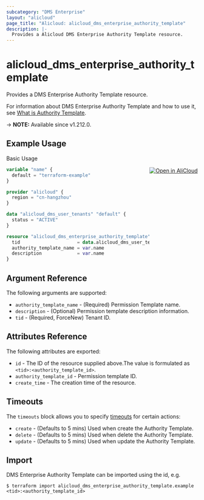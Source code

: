 ```yaml
---
subcategory: "DMS Enterprise"
layout: "alicloud"
page_title: "Alicloud: alicloud_dms_enterprise_authority_template"
description: |-
  Provides a Alicloud DMS Enterprise Authority Template resource.
---
```


# alicloud_dms_enterprise_authority_template

Provides a DMS Enterprise Authority Template resource. 

For information about DMS Enterprise Authority Template and how to use it, see [What is Authority Template](https://www.alibabacloud.com/help/en/dms/developer-reference/api-dms-enterprise-2018-11-01-createauthoritytemplate).

-> **NOTE:** Available since v1.212.0.

## Example Usage
<div class="oics-button" style="float: right;margin: 0 0 -40px 0;">
  <a href="https://api.aliyun.com/api-tools/terraform?resource=alicloud_dms_enterprise_authority_template&exampleId=4e36f8d8-794a-9541-eb17-f8a99b8073e1d0f6318a&activeTab=example&spm=docs.r.dms_enterprise_authority_template.0.4e36f8d879" target="_blank">
    <img alt="Open in AliCloud" src="https://img.alicdn.com/imgextra/i1/O1CN01hjjqXv1uYUlY56FyX_!!6000000006049-55-tps-254-36.svg" style="max-height: 44px; margin: 32px auto; max-width: 100%;">
  </a>
</div>

Basic Usage

```terraform
variable "name" {
  default = "terraform-example"
}

provider "alicloud" {
  region = "cn-hangzhou"
}

data "alicloud_dms_user_tenants" "default" {
  status = "ACTIVE"
}

resource "alicloud_dms_enterprise_authority_template" "default" {
  tid                     = data.alicloud_dms_user_tenants.default.ids.0
  authority_template_name = var.name
  description             = var.name
}
```

## Argument Reference

The following arguments are supported:
* `authority_template_name` - (Required) Permission Template name.
* `description` - (Optional) Permission template description information.
* `tid` - (Required, ForceNew) Tenant ID.

## Attributes Reference

The following attributes are exported:
* `id` - The ID of the resource supplied above.The value is formulated as `<tid>:<authority_template_id>`.
* `authority_template_id` - Permission template ID.
* `create_time` - The creation time of the resource.

## Timeouts

The `timeouts` block allows you to specify [timeouts](https://www.terraform.io/docs/configuration-0-11/resources.html#timeouts) for certain actions:
* `create` - (Defaults to 5 mins) Used when create the Authority Template.
* `delete` - (Defaults to 5 mins) Used when delete the Authority Template.
* `update` - (Defaults to 5 mins) Used when update the Authority Template.

## Import

DMS Enterprise Authority Template can be imported using the id, e.g.

```shell
$ terraform import alicloud_dms_enterprise_authority_template.example <tid>:<authority_template_id>
```